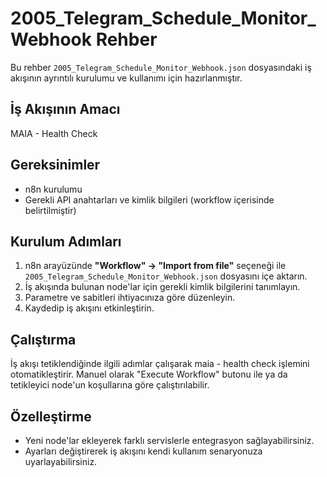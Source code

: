 # 2005_Telegram_Schedule_Monitor_Webhook Rehber

Bu rehber `2005_Telegram_Schedule_Monitor_Webhook.json` dosyasındaki iş akışının ayrıntılı kurulumu ve kullanımı için hazırlanmıştır.

## İş Akışının Amacı
MAIA - Health Check

## Gereksinimler
- n8n kurulumu
- Gerekli API anahtarları ve kimlik bilgileri (workflow içerisinde belirtilmiştir)

## Kurulum Adımları
1. n8n arayüzünde **"Workflow" → "Import from file"** seçeneği ile `2005_Telegram_Schedule_Monitor_Webhook.json` dosyasını içe aktarın.
2. İş akışında bulunan node'lar için gerekli kimlik bilgilerini tanımlayın.
3. Parametre ve sabitleri ihtiyacınıza göre düzenleyin.
4. Kaydedip iş akışını etkinleştirin.

## Çalıştırma
İş akışı tetiklendiğinde ilgili adımlar çalışarak maia - health check işlemini otomatikleştirir. Manuel olarak "Execute Workflow" butonu ile ya da tetikleyici node'un koşullarına göre çalıştırılabilir.

## Özelleştirme
- Yeni node'lar ekleyerek farklı servislerle entegrasyon sağlayabilirsiniz.
- Ayarları değiştirerek iş akışını kendi kullanım senaryonuza uyarlayabilirsiniz.
